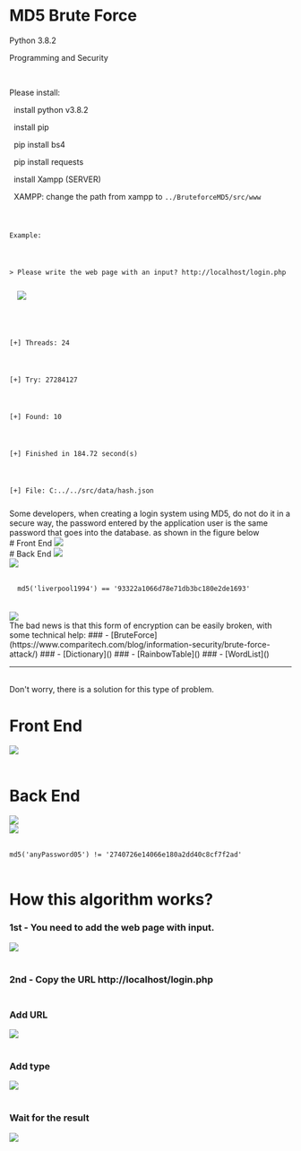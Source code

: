 # MD5 Brute Force

<p>Python 3.8.2</p>
<p>Programming and Security</p>
<br/>
<p>Please install:</p>
<p>&nbsp; install python v3.8.2</p>
<p>&nbsp; install pip</p>
<p>&nbsp; pip install bs4</p>
<p>&nbsp; pip install requests</p>
<p>&nbsp; install Xampp (SERVER)</p>
<p>&nbsp; XAMPP: change the path from xampp to <code>../BruteforceMD5/src/www</code></p>

<code>
  <p>Example: </p>
  <p>> Please write the web page with an input? http://localhost/login.php</p>
  <img src="assets/login.png" ></img>
  <br/><br/>
  <p>[+] Threads: 24</p>
  <p>[+] Try: 27284127</p>
  <p>[+] Found: 10</p>
  <p>[+] Finished in 184.72 second(s)</p>
  <p>[+] File: C:../../src/data/hash.json</p>
</code>
Some developers, when creating a login system using MD5, do not do it in a secure way, the password entered by the application user is the same password that goes into the database. as shown in the figure below
<br/>
# Front End
<img src="assets/unsafe.png" ></img>
<br/>
# Back End
<img src="assets/unsafecode.jpg" ></img>
<br/>
<img src="assets/unsafedb.png" ></img>
<br/>
<br/>
<code>
  md5('liverpool1994') == '93322a1066d78e71db3bc180e2de1693'
</code>
<br/>
<br/>
<img src="assets/hacker.jpg" ></img>
<br/>
The bad news is that this form of encryption can be easily broken, with some technical help:
### - [BruteForce](https://www.comparitech.com/blog/information-security/brute-force-attack/)
### - [Dictionary]()
### - [RainbowTable]()
### - [WordList]()
<br/><hr><br/>
Don't worry, there is a solution for this type of problem.
<br/>

# Front End
<img src="assets/safe.png" ></img>
<br/><br/>
# Back End
<img src="assets/safecode.jpg" ></img>
<br/>
<img src="assets/safedb.png" ></img>
<br/><br/>
<code>
  md5('anyPassword05') != '2740726e14066e180a2dd40c8cf7f2ad'
</code>
<br/><br/>

# How this algorithm works?

### 1st - You need to add the web page with input.<br/>
<img src="assets/input.png" ></img>
<br/><br/>
### 2nd - Copy the URL http://localhost/login.php<br/><br/>
### Add URL
<img src="assets/addinput.png" /><br/><br/>
### Add type
<img src="assets/addtype.png" /><br/><br/>
### Wait for the result
<img src="assets/result.png" ></img>
